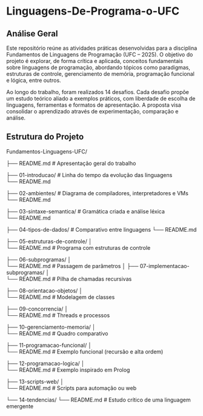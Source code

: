 # Linguagens-De-Programa-o-UFC

## Análise Geral
Este repositório reúne as atividades práticas desenvolvidas para a disciplina Fundamentos de Linguagens de Programação (UFC – 2025).
O objetivo do projeto é explorar, de forma crítica e aplicada, conceitos fundamentais sobre linguagens de programação, abordando tópicos como paradigmas, estruturas de controle, gerenciamento de memória, programação funcional e lógica, entre outros.

Ao longo do trabalho, foram realizados 14 desafios. Cada desafio propõe um estudo teórico aliado a exemplos práticos, com liberdade de escolha de linguagens, ferramentas e formatos de apresentação.
A proposta visa consolidar o aprendizado através de experimentação, comparação e análise.

## Estrutura do Projeto
Fundamentos-Linguagens-UFC/

├── README.md                     # Apresentação geral do trabalho

├── 01-introducao/                # Linha do tempo da evolução das linguagens   
     └── README.md

├── 02-ambientes/                 # Diagrama de compiladores, interpretadores e VMs
    └── README.md

├── 03-sintaxe-semantica/         # Gramática criada e análise léxica   
└── README.md

├── 04-tipos-de-dados/            # Comparativo entre linguagens 
└── README.md

├── 05-estruturas-de-controle/
│   
└── README.md                 # Programa com estruturas de controle

├── 06-subprogramas/
│   
└── README.md                 # Passagem de parâmetros
│
├── 07-implementacao-subprogramas/
│   
└── README.md                 # Pilha de chamadas recursivas

├── 08-orientacao-objetos/
│   
└── README.md                 # Modelagem de classes

├── 09-concorrencia/
│   
└── README.md                 # Threads e processos

├── 10-gerenciamento-memoria/
│   
└── README.md                 # Quadro comparativo

├── 11-programacao-funcional/
│   
└── README.md                 # Exemplo funcional (recursão e alta ordem)

├── 12-programacao-logica/
│   
└── README.md                 # Exemplo inspirado em Prolog

├── 13-scripts-web/
│   
└── README.md                 # Scripts para automação ou web

└── 14-tendencias/
    └── README.md                 # Estudo crítico de uma linguagem emergente
